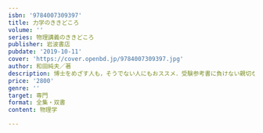 ```yaml
---
isbn: '9784007309397'
title: 力学のききどころ
volume: ''
series: 物理講義のききどころ
publisher: 岩波書店
pubdate: '2019-10-11'
cover: 'https://cover.openbd.jp/9784007309397.jpg'
author: 和田純夫／著
description: 博士をめざす人も，そうでない人にもおススメ．受験参考書に負けない親切な教科書の誕生！
price: '2800'
genre: ''
target: 専門
format: 全集・双書
content: 物理学

---
```

